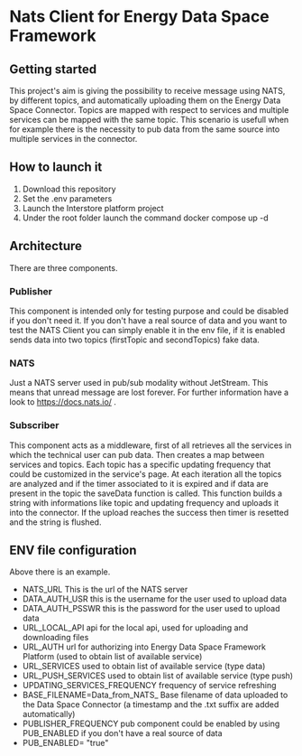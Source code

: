 # Nats Client for Energy Data Space Framework

## Getting started

This project's aim is giving the possibility to receive message using NATS, by different topics, and automatically uploading them on the Energy Data Space Connector. Topics are mapped with respect to services and multiple services can be mapped with the same topic. This scenario is usefull when for example there is the necessity to pub data from the same source into multiple services in the connector.

## How to launch it
1) Download this repository
2) Set the .env parameters
3) Launch the Interstore platform project
3) Under the root folder launch the command docker compose up -d

## Architecture
There are three components.

### Publisher
This component is intended only for testing purpose and could be disabled if you don't need it. If you don't have a real source of data and you want to test the NATS Client you can simply enable it in the env file, if it is enabled sends data into two topics (firstTopic and secondTopics) fake data.
### NATS
Just a NATS server used in pub/sub modality without JetStream. This means that unread message are lost forever. For further information have a look to https://docs.nats.io/ .

### Subscriber
This component acts as a middleware, first of all retrieves all the services in which the technical user can pub data. Then creates a map between services and topics. Each topic has a specific updating frequency that could be customized in the service's page. At each iteration all the topics are analyzed and if the timer associated to it is expired and if data are present in the topic the saveData function is called. 
This function builds a string with informations like topic and updating frequency and uploads it into the connector. If the upload reaches the success then timer is resetted and the string is flushed.



## ENV file configuration
Above there is an example.
- NATS_URL This is the url of the NATS server
- DATA_AUTH_USR this is the username for the user used to upload data
- DATA_AUTH_PSSWR this is the password for the user used to upload data
- URL_LOCAL_API api for the local api, used for uploading and downloading files
- URL_AUTH url for authorizing into Energy Data Space Framework Platform (used to obtain list of available service)
- URL_SERVICES used to obtain list of available service (type data)
- URL_PUSH_SERVICES used to obtain list of available service (type push)
- UPDATING_SERVICES_FREQUENCY frequency of service refreshing
- BASE_FILENAME=Data_from_NATS_ Base filename of data uploaded to the Data Space Connector (a timestamp and the .txt suffix are added automatically)
- PUBLISHER_FREQUENCY pub component could be enabled by using PUB_ENABLED if you don't have a real source of data
- PUB_ENABLED= "true"






